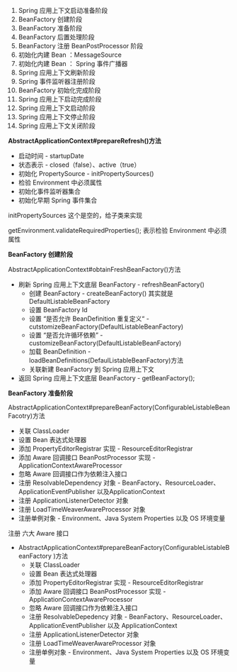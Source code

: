 1. Spring 应用上下文启动准备阶段
2. BeanFactory 创建阶段 
3. BeanFactory 准备阶段
4. BeanFactory 后置处理阶段
5. BeanFactory 注册 BeanPostProcessor 阶段
6. 初始化内建 Bean ：MessageSource
7. 初始化内建 Bean ： Spring 事件广播器
8. Spring 应用上下文刷新阶段
9. Spring 事件监听器注册阶段
10. BeanFactory 初始化完成阶段
11. Spring 应用上下启动完成阶段
12. Spring 应用上下文启动阶段
13. Spring 应用上下文停止阶段
14. Spring 应用上下文关闭阶段

**AbstractApplicationContext#prepareRefresh()方法**

+ 启动时间 - startupDate
+ 状态表示 - closed（false）、active（true）
+ 初始化 PropertySource - initPropertySources()
+ 检验 Environment 中必须属性
+ 初始化事件监听器集合
+ 初始化早期 Spring 事件集合



initPropertySources 这个是空的，给子类来实现

getEnvironment.validateRequiredProperties(); 表示检验 Environment 中必须属性



**BeanFactory 创建阶段** 

AbstractApplicationContext#obtainFreshBeanFactory()方法

- 刷新 Spring 应用上下文底层 BeanFactory - refreshBeanFactory()
  - 创建 BeanFactory - createBeanFactory() 其实就是 DefaultListableBeanFactory
  - 设置 BeanFactory Id
  - 设置 “是否允许 BeanDefinition 重复定义“ - cutstomizeBeanFactory(DefaultListableBeanFactory)
  - 设置 “是否允许循环依赖” - customizeBeanFactory(DefaultListableBeanFactory)
  - 加载 BeanDefinition - loadBeanDefinitions(DefaulListableBeanFactory)方法
  - 关联新建 BeanFactory 到 Spring 应用上下文
- 返回 Spring 应用上下文底层 BeanFactory - getBeanFactory();

**BeanFactory 准备阶段**

AbstractApplicationContext#prepareBeanFactory(ConfigurableListableBeanFacotry)方法

+ 关联 ClassLoader
+ 设置 Bean 表达式处理器
+ 添加 PropertyEditorRegistrar 实现 - ResourceEditorRegistrar
+ 添加 Aware 回调接口 BeanPostProcessor 实现 - ApplicationContextAwareProcessor
+ 忽略 Aware 回调接口作为依赖注入接口
+ 注册 ResolvableDependency 对象 - BeanFactory、ResourceLoader、ApplicationEventPublisher 以及ApplicationContext
+ 注册 ApplicationListenerDetector 对象
+ 注册 LoadTimeWeaverAwareProcessor 对象
+ 注册单例对象 - Environment、Java System Properties 以及 OS 环境变量



注册 六大 Aware 接口



+ AbstractApplicationContext#prepareBeanFactory(ConfigurableListableBeanFactory )方法
  + 关联 ClassLoader
  + 设置 Bean 表达式处理器
  + 添加 PropertyEditorRegistrar 实现 - ResourceEditorRegistrar
  + 添加 Aware 回调接口 BeanPostProcessor 实现 - ApplicationContextAwareProcessor
  + 忽略 Aware 回调接口作为依赖注入接口
  + 注册 ResolvableDepedency 对象 - BeanFactory、ResourceLoader、ApplicationEventPublisher 以及 ApplicationContext
  + 注册 ApplicationListenerDetector 对象
  + 注册 LoadTimeWeaverAwareProcessor 对象
  + 注册单例对象 - Environment、Java System Properties 以及 OS 环境变量





